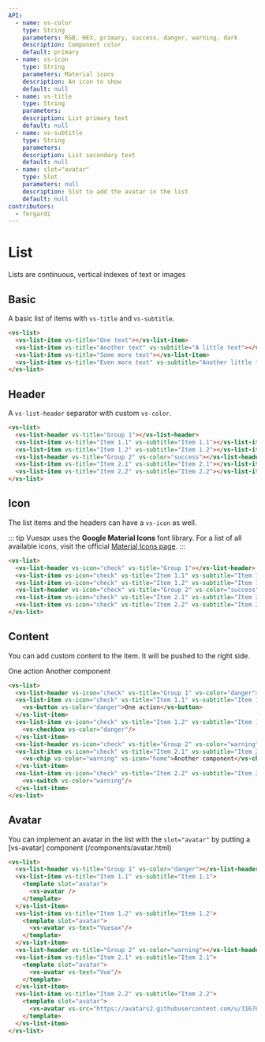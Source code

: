 ```yaml
---
API:
  - name: vs-color
    type: String
    parameters: RGB, HEX, primary, success, danger, warning, dark
    description: Component color
    default: primary
  - name: vs-icon
    type: String
    parameters: Material icons
    description: An icon to show
    default: null
  - name: vs-title
    type: String
    parameters:
    description: List primary text
    default: null
  - name: vs-subtitle
    type: String
    parameters:
    description: List secondary text
    default: null
  - name: slot="avatar"
    type: Slot
    parameters: null
    description: Slot to add the avatar in the list
    default: null
contributors:
  - fergardi
---
```


# List <!--#new-->

<box header>

  Lists are continuous, vertical indexes of text or images

</box>

<box>

## Basic

A basic list of items with `vs-title` and `vs-subtitle`.

<vuecode md>
<div slot="demo">
  <vs-list>
    <vs-list-item vs-title="One text"></vs-list-item>
    <vs-list-item vs-title="Another text" vs-subtitle="A little text"></vs-list-item>
    <vs-list-item vs-title="Some more text"></vs-list-item>
    <vs-list-item vs-title="Even more text" vs-subtitle="Another little text"></vs-list-item>
  </vs-list>
</div>
<div slot="code">

```html
<vs-list>
  <vs-list-item vs-title="One text"></vs-list-item>
  <vs-list-item vs-title="Another text" vs-subtitle="A little text"></vs-list-item>
  <vs-list-item vs-title="Some more text"></vs-list-item>
  <vs-list-item vs-title="Even more text" vs-subtitle="Another little text"></vs-list-item>
</vs-list>
```

</div>
</vuecode>
</box>

<box>

## Header

A `vs-list-header` separator with custom `vs-color`.

<vuecode md>
<div slot="demo">
  <vs-list>
    <vs-list-header vs-title="Group 1"></vs-list-header>
    <vs-list-item vs-title="Item 1.1" vs-subtitle="Item 1.1"></vs-list-item>
    <vs-list-item vs-title="Item 1.2" vs-subtitle="Item 1.2"></vs-list-item>
    <vs-list-header vs-title="Group 2" vs-color="success"></vs-list-header>
    <vs-list-item vs-title="Item 2.1" vs-subtitle="Item 2.1"></vs-list-item>
    <vs-list-item vs-title="Item 2.2" vs-subtitle="Item 2.2"></vs-list-item>
  </vs-list>
</div>
<div slot="code">

```html
<vs-list>
  <vs-list-header vs-title="Group 1"></vs-list-header>
  <vs-list-item vs-title="Item 1.1" vs-subtitle="Item 1.1"></vs-list-item>
  <vs-list-item vs-title="Item 1.2" vs-subtitle="Item 1.2"></vs-list-item>
  <vs-list-header vs-title="Group 2" vs-color="success"></vs-list-header>
  <vs-list-item vs-title="Item 2.1" vs-subtitle="Item 2.1"></vs-list-item>
  <vs-list-item vs-title="Item 2.2" vs-subtitle="Item 2.2"></vs-list-item>
</vs-list>
```

</div>
</vuecode>
</box>

<box>

## Icon

The list items and the headers can have a `vs-icon` as well.

::: tip
Vuesax uses the **Google Material Icons** font library. For a list of all available icons, visit the official [Material Icons page](https://material.io/icons/).
:::

<vuecode md>
<div slot="demo">
  <vs-list>
    <vs-list-header vs-icon="check" vs-title="Group 1"></vs-list-header>
    <vs-list-item vs-icon="check" vs-title="Item 1.1" vs-subtitle="Item 1.1"></vs-list-item>
    <vs-list-item vs-icon="check" vs-title="Item 1.2" vs-subtitle="Item 1.2"></vs-list-item>
    <vs-list-header vs-icon="check" vs-title="Group 2" vs-color="success"></vs-list-header>
    <vs-list-item vs-icon="check" vs-title="Item 2.1" vs-subtitle="Item 2.1"></vs-list-item>
    <vs-list-item vs-icon="check" vs-title="Item 2.2" vs-subtitle="Item 2.2"></vs-list-item>
  </vs-list>
</div>
<div slot="code">

```html
<vs-list>
  <vs-list-header vs-icon="check" vs-title="Group 1"></vs-list-header>
  <vs-list-item vs-icon="check" vs-title="Item 1.1" vs-subtitle="Item 1.1"></vs-list-item>
  <vs-list-item vs-icon="check" vs-title="Item 1.2" vs-subtitle="Item 1.2"></vs-list-item>
  <vs-list-header vs-icon="check" vs-title="Group 2" vs-color="success"></vs-list-header>
  <vs-list-item vs-icon="check" vs-title="Item 2.1" vs-subtitle="Item 2.1"></vs-list-item>
  <vs-list-item vs-icon="check" vs-title="Item 2.2" vs-subtitle="Item 2.2"></vs-list-item>
</vs-list>
```

</div>
</vuecode>
</box>

<box>

## Content

You can add custom content to the item. It will be pushed to the right side.

<vuecode md>
<div slot="demo">
  <vs-list>
    <vs-list-header vs-icon="check" vs-title="Group 1" vs-color="danger"></vs-list-header>
    <vs-list-item vs-icon="check" vs-title="Item 1.1" vs-subtitle="Item 1.1">
      <vs-button vs-color="danger">One action</vs-button>
    </vs-list-item>
    <vs-list-item vs-icon="check" vs-title="Item 1.2" vs-subtitle="Item 1.2">
      <vs-checkbox vs-color="danger"/>
    </vs-list-item>
    <vs-list-header vs-icon="check" vs-title="Group 2" vs-color="warning"></vs-list-header>
    <vs-list-item vs-icon="check" vs-title="Item 2.1" vs-subtitle="Item 2.1">
      <vs-chip vs-color="warning" vs-icon="home">Another component</vs-chip>
    </vs-list-item>
    <vs-list-item vs-icon="check" vs-title="Item 2.2" vs-subtitle="Item 2.2">
      <vs-switch vs-color="warning"/>
    </vs-list-item>
  </vs-list>
</div>
<div slot="code">

```html
<vs-list>
  <vs-list-header vs-icon="check" vs-title="Group 1" vs-color="danger"></vs-list-header>
  <vs-list-item vs-icon="check" vs-title="Item 1.1" vs-subtitle="Item 1.1">
    <vs-button vs-color="danger">One action</vs-button>
  </vs-list-item>
  <vs-list-item vs-icon="check" vs-title="Item 1.2" vs-subtitle="Item 1.2">
    <vs-checkbox vs-color="danger"/>
  </vs-list-item>
  <vs-list-header vs-icon="check" vs-title="Group 2" vs-color="warning"></vs-list-header>
  <vs-list-item vs-icon="check" vs-title="Item 2.1" vs-subtitle="Item 2.1">
    <vs-chip vs-color="warning" vs-icon="home">Another component</vs-chip>
  </vs-list-item>
  <vs-list-item vs-icon="check" vs-title="Item 2.2" vs-subtitle="Item 2.2">
    <vs-switch vs-color="warning"/>
  </vs-list-item>
</vs-list>
```

</div>
</vuecode>
</box>

<box>

## Avatar

You can implement an avatar in the list with the `slot="avatar"` by putting a [vs-avatar] component (/components/avatar.html)

<vuecode md>
<div slot="demo">
<vs-list>
  <vs-list-header vs-title="Group 1" vs-color="danger"></vs-list-header>
  <vs-list-item vs-title="Item 1.1" vs-subtitle="Item 1.1">
    <template slot="avatar">
      <vs-avatar />
    </template>
  </vs-list-item>
  <vs-list-item vs-title="Item 1.2" vs-subtitle="Item 1.2">
    <template slot="avatar">
      <vs-avatar vs-text="Vuesax"/>
    </template>
  </vs-list-item>
  <vs-list-header vs-title="Group 2" vs-color="warning"></vs-list-header>
  <vs-list-item vs-title="Item 2.1" vs-subtitle="Item 2.1">
    <template slot="avatar">
      <vs-avatar vs-text="Vue"/>
    </template>
  </vs-list-item>
  <vs-list-item vs-title="Item 2.2" vs-subtitle="Item 2.2">
    <template slot="avatar">
      <vs-avatar vs-src="https://avatars2.githubusercontent.com/u/31676496?s=460&v=4"/>
    </template>
  </vs-list-item>
</vs-list>
</div>
<div slot="code">

```html
<vs-list>
  <vs-list-header vs-title="Group 1" vs-color="danger"></vs-list-header>
  <vs-list-item vs-title="Item 1.1" vs-subtitle="Item 1.1">
    <template slot="avatar">
      <vs-avatar />
    </template>
  </vs-list-item>
  <vs-list-item vs-title="Item 1.2" vs-subtitle="Item 1.2">
    <template slot="avatar">
      <vs-avatar vs-text="Vuesax"/>
    </template>
  </vs-list-item>
  <vs-list-header vs-title="Group 2" vs-color="warning"></vs-list-header>
  <vs-list-item vs-title="Item 2.1" vs-subtitle="Item 2.1">
    <template slot="avatar">
      <vs-avatar vs-text="Vue"/>
    </template>
  </vs-list-item>
  <vs-list-item vs-title="Item 2.2" vs-subtitle="Item 2.2">
    <template slot="avatar">
      <vs-avatar vs-src="https://avatars2.githubusercontent.com/u/31676496?s=460&v=4"/>
    </template>
  </vs-list-item>
</vs-list>
```

</div>
</vuecode>
</box>
